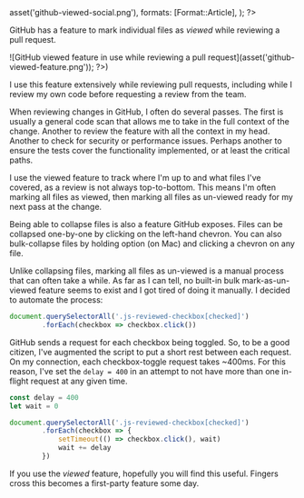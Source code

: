 <?php

use TiMacDonald\Website\Format;
use TiMacDonald\Website\Page;

/**
 * Props.
 *
 * @var string $projectBase
 * @var \TiMacDonald\Website\Request $request
 * @var \TiMacDonald\Website\Url $url
 * @var (callable(string): void) $e
 * @var \TiMacDonald\Website\Markdown $markdown
 * @var \TiMacDonald\Website\Collection $collection
 */

// ...

$page = Page::fromPost(
    file: __FILE__,
    title: 'Mark all files as un-viewed in a GitHub pull request',
    description: 'Use the "viewed" feature on GitHub PRs? Me too, and I wanted to ability to mark *all* files as un-viewed.',
    date: new DateTimeImmutable('@1743457936', new DateTimeZone('Australia/Melbourne')),
    image: $url->asset('github-viewed-social.png'),
    formats: [Format::Article],
);

?>

GitHub has a feature to mark individual files as _viewed_ while reviewing a pull request.

![GitHub viewed feature in use while reviewing a pull request](<?php $e($url->asset('github-viewed-feature.png')); ?>)

I use this feature extensively while reviewing pull requests, including while I review my own code before requesting a review from the team.

When reviewing changes in GitHub, I often do several passes. The first is usually a general code scan that allows me to take in the full context of the change. Another to review the feature with all the context in my head. Another to check for security or performance issues. Perhaps another to ensure the tests cover the functionality implemented, or at least the critical paths.

I use the viewed feature to track where I'm up to and what files I've covered, as a review is not always top-to-bottom. This means I'm often marking all files as viewed, then marking all files as un-viewed ready for my next pass at the change.

Being able to collapse files is also a feature GitHub exposes. Files can be collapsed one-by-one by clicking on the left-hand chevron. You can also bulk-collapse files by holding option (on Mac) and clicking a chevron on any file.

Unlike collapsing files, marking all files as un-viewed is a manual process that can often take a while. As far as I can tell, no built-in bulk mark-as-un-viewed feature seems to exist and I got tired of doing it manually. I decided to automate the process:


```javascript
document.querySelectorAll('.js-reviewed-checkbox[checked]')
        .forEach(checkbox => checkbox.click())
```

GitHub sends a request for each checkbox being toggled. So, to be a good citizen, I've augmented the script to put a short rest between each request. On my connection, each checkbox-toggle request takes ~400ms. For this reason, I've set the `delay = 400` in an attempt to not have more than one in-flight request at any given time.

```javascript
const delay = 400
let wait = 0

document.querySelectorAll('.js-reviewed-checkbox[checked]')
        .forEach(checkbox => {
            setTimeout(() => checkbox.click(), wait)
            wait += delay
        })
```

If you use the _viewed_ feature, hopefully you will find this useful. Fingers cross this becomes a first-party feature some day.
